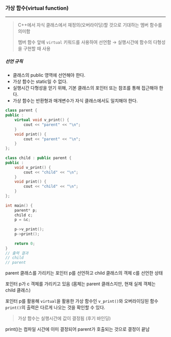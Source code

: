 ### 가상 함수(virtual function)

---

> C++에서 자식 클래스에서 재정의(오버라이딩)할 것으로 기대하는 멤버 함수를 의미함
>
> 멤버 함수 앞에 `virtual` 키워드를 사용하여 선언함 → 실행시간에 함수의 다형성을 구현할 때 사용



##### 선언 규칙

- 클래스의 public 영역에 선언해야 한다.
- 가상 함수는 static일 수 없다.
- 실행시간 다형성을 얻기 위해, 기본 클래스의 포인터 또는 참조를 통해 접근해야 한다.
- 가상 함수는 반환형과 매개변수가 자식 클래스에서도 일치해야 한다.

```c++
class parent {
public :
    virtual void v_print() {
        cout << "parent" << "\n";
    }
    void print() {
        cout << "parent" << "\n";
    }
};
 
class child : public parent {
public :
    void v_print() {
        cout << "child" << "\n";
    }
    void print() {
        cout << "child" << "\n";
    }
};
 
int main() {
    parent* p;
    child c;
    p = &c;
 
    p->v_print();
    p->print();
 
    return 0;
}
// 출력 결과
// child
// parent
```

parent 클래스를 가리키는 포인터 p를 선언하고 child 클래스의 객체 c를 선언한 상태

포인터 p가 c 객체를 가리키고 있음 (몸체는 parent 클래스지만, 현재 실제 객체는 child 클래스)

포인터 p를 활용해 `virtual`을 활용한 가상 함수인 `v_print()`와 오버라이딩된 함수 `print()`의 출력은 다르게 나오는 것을 확인할 수 있다.

> 가상 함수는 실행시간에 값이 결정됨 (후기 바인딩)

print()는 컴파일 시간에 이미 결정되어 parent가 호출되는 것으로 결정이 끝남